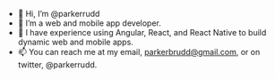 - 👋 Hi, I’m @parkerrudd
- 👀 I’m a web and mobile app developer. 
- 🌱 I have experience using Angular, React, and React Native to build dynamic web and mobile apps. 
- 📫 You can reach me at my email, parkerbrudd@gmail.com, or on twitter, @parkerrudd. 
<!-- - - 💞️ I’m looking to collaborate on ... -->

<!---
parkerrudd/parkerrudd is a ✨ special ✨ repository because its `README.md` (this file) appears on your GitHub profile.
You can click the Preview link to take a look at your changes.
--->
